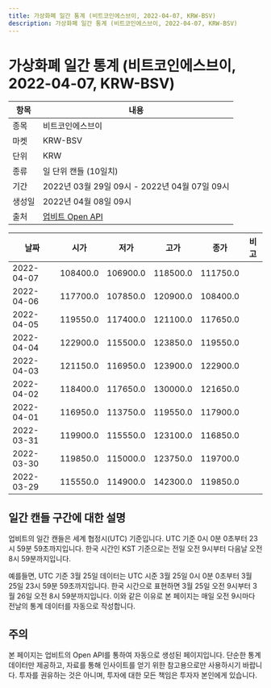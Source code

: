 ```yaml
---
title: 가상화폐 일간 통계 (비트코인에스브이, 2022-04-07, KRW-BSV)
description: 가상화폐 일간 통계 (비트코인에스브이, 2022-04-07, KRW-BSV)
---
```



가상화폐 일간 통계 (비트코인에스브이, 2022-04-07, KRW-BSV)
===

|항목|내용|
|--|--|
|종목|비트코인에스브이|
|마켓|KRW-BSV|
|단위|KRW|
|종류|일 단위 캔들 (10일치)|
|기간|2022년 03월 29일 09시 - 2022년 04월 07일 09시|
|생성일|2022년 04월 08일 09시|
|출처|[업비트 Open API](https://docs.upbit.com)|


|날짜|시가|저가|고가|종가|비고|
|--|--|--|--|--|--|
|2022-04-07|108400.0|106900.0|118500.0|111750.0|    |
|2022-04-06|117700.0|107850.0|120900.0|108400.0|    |
|2022-04-05|119550.0|117400.0|121100.0|117650.0|    |
|2022-04-04|122900.0|115500.0|123850.0|119550.0|    |
|2022-04-03|121150.0|116950.0|123900.0|122900.0|    |
|2022-04-02|118400.0|117650.0|130000.0|121650.0|    |
|2022-04-01|116950.0|113750.0|119550.0|117900.0|    |
|2022-03-31|119900.0|115550.0|123100.0|116850.0|    |
|2022-03-30|119850.0|115000.0|123750.0|119700.0|    |
|2022-03-29|115550.0|114900.0|142300.0|119850.0|    |


일간 캔들 구간에 대한 설명
---


업비트의 일간 캔들은 세계 협정시(UTC) 기준입니다. 
UTC 기준 0시 0분 0초부터 23시 59분 59초까지입니다. 
한국 시간인 KST 기준으로는 전일 오전 9시부터 다음날 오전 8시 59분까지입니다. 


예를들면, UTC 기준 3월 25일 데이터는 UTC 시준 3월 25일 0시 0분 0초부터 3월 25일 23시 59분 59초까지입니다. 
한국 시간으로 표현하면 3월 25일 오전 9시부터 3월 26일 오전 8시 59분까지입니다. 
이와 같은 이유로 본 페이지는 매일 오전 9시마다 전날의 통계 데이터를 자동으로 작성합니다. 


주의
---


본 페이지는 업비트의 Open API를 통하여 자동으로 생성된 페이지입니다. 
단순한 통계 데이터만 제공하고, 자료를 통해 인사이트를 얻기 위한 참고용으로만 사용하시기 바랍니다. 
투자를 권유하는 것은 아니며, 투자에 대한 모든 책임은 투자자 본인에게 있습니다. 

